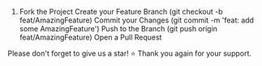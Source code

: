 1. Fork the Project
Create your Feature Branch (git checkout -b feat/AmazingFeature)
Commit your Changes (git commit -m 'feat: add some AmazingFeature')
Push to the Branch (git push origin feat/AmazingFeature)
Open a Pull Request

Please don't forget to give us a star! ⭐ Thank you again for your support.